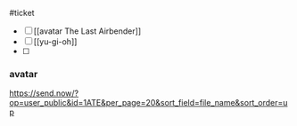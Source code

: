 #ticket 

- [ ] [[avatar The Last Airbender]]
- [ ] [[yu-gi-oh]]
- [ ] 

### avatar

https://send.now/?op=user_public&id=1ATE&per_page=20&sort_field=file_name&sort_order=up
